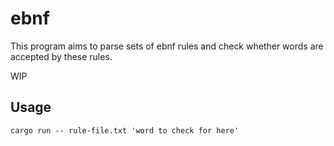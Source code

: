 # ebnf

This program aims to parse sets of ebnf rules and check whether words are accepted by these rules.

WIP

## Usage
```
cargo run -- rule-file.txt 'word to check for here'
```
